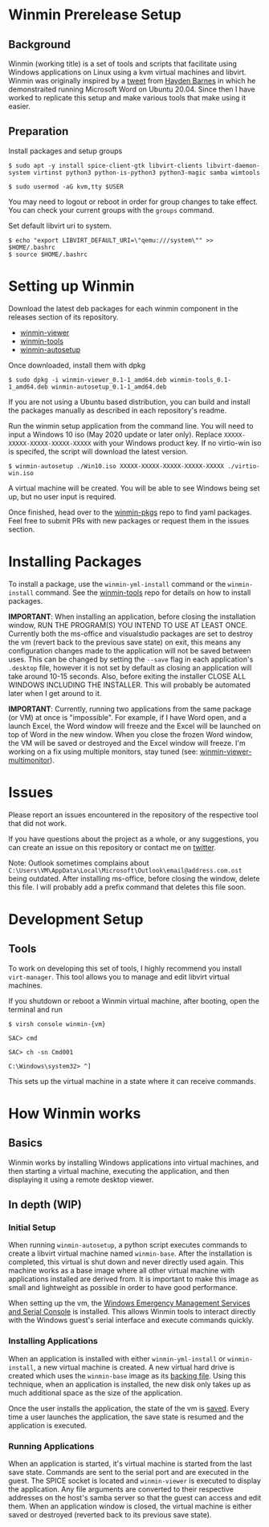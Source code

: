 # Winmin Prerelease Setup

## Background

Winmin (working title) is a set of tools and scripts that facilitate using Windows applications on Linux using a kvm virtual machines and libvirt. Winmin was originally inspired by a [tweet](https://twitter.com/unixterminal/status/1255919797692440578) from [Hayden Barnes](https://twitter.com/unixterminal) in which he demonstraited running Microsoft Word on Ubuntu 20.04. Since then I have worked to replicate this setup and make various tools that make using it easier.

## Preparation

Install packages and setup groups

```
$ sudo apt -y install spice-client-gtk libvirt-clients libvirt-daemon-system virtinst python3 python-is-python3 python3-magic samba wimtools

$ sudo usermod -aG kvm,tty $USER
```
You may need to logout or reboot in order for group changes to take effect. You can check your current groups with the `groups` command.

Set default libvirt uri to system.
```
$ echo "export LIBVIRT_DEFAULT_URI=\"qemu:///system\"" >> $HOME/.bashrc
$ source $HOME/.bashrc
```

# Setting up Winmin

Download the latest deb packages for each winmin component in the releases section of its repository.

- [winmin-viewer](https://github.com/vlinkz/winmin-viewer/releases)
- [winmin-tools](https://github.com/vlinkz/winmin-tools/releases)
- [winmin-autosetup](https://github.com/vlinkz/winmin-autosetup/releases)

Once downloaded, install them with dpkg

```
$ sudo dpkg -i winmin-viewer_0.1-1_amd64.deb winmin-tools_0.1-1_amd64.deb winmin-autosetup_0.1-1_amd64.deb
```
If you are not using a Ubuntu based distribution, you can build and install the packages manually as described in each repository's readme.

Run the winmin setup application from the command line. You will need to input a Windows 10 iso (May 2020 update or later only). Replace `XXXXX-XXXXX-XXXXX-XXXXX-XXXXX` with your Windows product key. If no virtio-win iso is specifed, the script will download the latest version.

```
$ winmin-autosetup ./Win10.iso XXXXX-XXXXX-XXXXX-XXXXX-XXXXX ./virtio-win.iso
```
A virtual machine will be created. You will be able to see Windows being set up, but no user input is required.

Once finished, head over to the [winmin-pkgs](https://github.com/vlinkz/winmin-pkgs) repo to find yaml packages. Feel free to submit PRs with new packages or request them in the issues section.

# Installing Packages

To install a package, use the `winmin-yml-install` command or the `winmin-install` command. See the [winmin-tools](https://github.com/vlinkz/winmin-tools) repo for details on how to install packages.

__IMPORTANT__: When installing an application, before closing the installation window, RUN THE PROGRAM(S) YOU INTEND TO USE AT LEAST ONCE. Currently both the ms-office and visualstudio packages are set to destroy the vm (revert back to the previous save state) on exit, this means any configuration changes made to the application will not be saved between uses. This can be changed by setting the `--save` flag in each application's `.desktop` file, however it is not set by default as closing an application will take around 10-15 seconds. Also, before exiting the installer CLOSE ALL WINDOWS INCLUDING THE INSTALLER. This will probably be automated later when I get around to it.

__IMPORTANT__: Currently, running two applications from the same package (or VM) at once is "impossible". For example, if I have Word open, and a launch Excel, the Word window will freeze and the Excel will be launched on top of Word in the new window. When you close the frozen Word window, the VM will be saved or destroyed and the Excel window will freeze. I'm working on a fix using multiple monitors, stay tuned (see: [winmin-viewer-multimonitor](https://github.com/vlinkz/winmin-viewer/blob/master/winmin-viewer-multimonitor.c)).

# Issues

Please report an issues encountered in the repository of the respective tool that did not work.

If you have questions about the project as a whole, or any suggestions, you can create an issue on this repository or contact me on [twitter](https://twitter.com/VlinkZ3).

Note: Outlook sometimes complains about `C:\Users\VM\AppData\Local\Microsoft\Outlook\email@address.com.ost` being outdated. After installing ms-office, before closing the window, delete this file. I will probably add a prefix command that deletes this file soon.

# Development Setup

## Tools

To work on developing this set of tools, I highly recommend you install `virt-manager`. This tool allows you to manage and edit libvirt virtual machines.

If you shutdown or reboot a Winmin virtual machine, after booting, open the terminal and run 
```
$ virsh console winmin-{vm}

SAC> cmd

SAC> ch -sn Cmd001

C:\Windows\system32> ^]
```

This sets up the virtual machine in a state where it can receive commands.

# How Winmin works

## Basics

Winmin works by installing Windows applications into virtual machines, and then starting a virtual machine, executing the application, and then displaying it using a remote desktop viewer.

## In depth (WIP)

### Initial Setup

When running `winmin-autosetup`, a python script executes commands to create a libvirt virtual machine named `winmin-base`. After the installation is completed, this virtual is shut down and never directly used again. This machine works as a base image where all other virtual machine with applications installed are derived from. It is important to make this image as small and lightweight as possible in order to have good performance.

When setting up the vm, the [Windows Emergency Management Services and Serial Console](https://docs.microsoft.com/en-us/previous-versions/windows/it-pro/windows-server-2003/cc787940(v=ws.10)?redirectedfrom=MSDN) is installed. This allows Winmin tools to interact directly with the Windows guest's serial interface and execute commands quickly.

### Installing Applications

When an application is installed with either `winmin-yml-install` or `winmin-install`, a new virtual machine is created. A new virtual hard drive is created which uses the `winmin-base` image as its [backing file](https://libvirt.org/kbase/backing_chains.html). Using this technique, when an application is installed, the new disk only takes up as much additional space as the size of the application.

Once the user installs the application, the state of the vm is [saved](https://libvirt.org/docs/libvirt-appdev-guide-python/en-US/html/libvirt_application_development_guide_using_python-Guest_Domains-Lifecycle-Save.html). Every time a user launches the application, the save state is resumed and the application is executed. 

### Running Applications

When an application is started, it's virtual machine is started from the last save state. Commands are sent to the serial port and are executed in the guest. The SPICE socket is located and `winmin-viewer` is executed to display the application. Any file arguments are converted to their respective addresses on the host's samba server so that the guest can access and edit them. When an application window is closed, the virtual machine is either saved or destroyed (reverted back to its previous save state).
